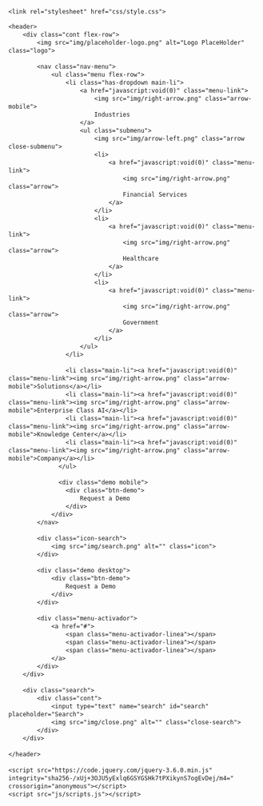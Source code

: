 <!DOCTYPE html>
<html lang="en">
<head>
    <meta charset="UTF-8">
    <meta http-equiv="X-UA-Compatible" content="IE=edge">
    <meta name="viewport" content="width=device-width, initial-scale=1.0">
    <title>Examen HUSL</title>

    <link rel="stylesheet" href="css/style.css">
</head>
<body>
    
    <header>
        <div class="cont flex-row">
            <img src="img/placeholder-logo.png" alt="Logo PlaceHolder" class="logo">

            <nav class="nav-menu">
                <ul class="menu flex-row">
                    <li class="has-dropdown main-li">
                        <a href="javascript:void(0)" class="menu-link">
                            <img src="img/right-arrow.png" class="arrow-mobile">
                            Industries
                        </a>
                        <ul class="submenu">
                            <img src="img/arrow-left.png" class="arrow close-submenu">
                            <li>
                                <a href="javascript:void(0)" class="menu-link">
                                    <img src="img/right-arrow.png" class="arrow">
                                    Financial Services
                                </a>
                            </li>
                            <li>
                                <a href="javascript:void(0)" class="menu-link">
                                    <img src="img/right-arrow.png" class="arrow">
                                    Healthcare
                                </a>
                            </li>
                            <li>
                                <a href="javascript:void(0)" class="menu-link">
                                    <img src="img/right-arrow.png" class="arrow">
                                    Government
                                </a>
                            </li>
                        </ul>
                    </li>
            
                    <li class="main-li"><a href="javascript:void(0)" class="menu-link"><img src="img/right-arrow.png" class="arrow-mobile">Solutions</a></li>
                    <li class="main-li"><a href="javascript:void(0)" class="menu-link"><img src="img/right-arrow.png" class="arrow-mobile">Enterprise Class AI</a></li>
                    <li class="main-li"><a href="javascript:void(0)" class="menu-link"><img src="img/right-arrow.png" class="arrow-mobile">Knowledge Center</a></li>
                    <li class="main-li"><a href="javascript:void(0)" class="menu-link"><img src="img/right-arrow.png" class="arrow-mobile">Company</a></li>
                  </ul>

                  <div class="demo mobile">
                    <div class="btn-demo">
                        Request a Demo
                    </div>
                </div>
            </nav>

            <div class="icon-search">
                <img src="img/search.png" alt="" class="icon">
            </div>

            <div class="demo desktop">
                <div class="btn-demo">
                    Request a Demo
                </div>
            </div>

            <div class="menu-activador">
				<a href="#">
					<span class="menu-activador-linea"></span>
					<span class="menu-activador-linea"></span>
					<span class="menu-activador-linea"></span>
				</a>
			</div>
        </div>

        <div class="search">
            <div class="cont">
                <input type="text" name="search" id="search" placeholder="Search">
                <img src="img/close.png" alt="" class="close-search">
            </div>
        </div>
        
    </header>

    <script src="https://code.jquery.com/jquery-3.6.0.min.js" integrity="sha256-/xUj+3OJU5yExlq6GSYGSHk7tPXikynS7ogEvDej/m4=" crossorigin="anonymous"></script>
    <script src="js/scripts.js"></script>
</body>
</html>